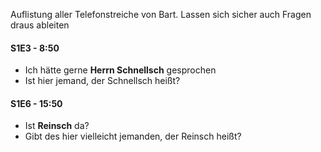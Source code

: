 Auflistung aller Telefonstreiche von Bart. Lassen sich sicher auch Fragen draus ableiten 

#### S1E3 - 8:50
- Ich hätte gerne **Herrn Schnellsch** gesprochen
- Ist hier jemand, der Schnellsch heißt?
#### S1E6 - 15:50
- Ist **Reinsch** da?
- Gibt des hier vielleicht jemanden, der Reinsch heißt?


